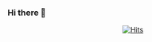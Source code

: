 ### Hi there 👋

<!--
**crakcode/crakcode** is a ✨ _special_ ✨ repository because its `README.md` (this file) appears on your GitHub profile.

Here are some ideas to get you started:
  [![Anurag's github stats](https://github-readme-stats.vercel.app/api?username=username)](https://github.com/anuraghazra/github-readme-stats)

- 🔭 I’m currently working on ...
- 🌱 I’m currently learning ...
- 👯 I’m looking to collaborate on ...
- 🤔 I’m looking for help with ...
- 💬 Ask me about ...
- 📫 How to reach me: ...
- 😄 Pronouns: ...
- ⚡ Fun fact: ...
-->
  <div align=center>
	
  [![Hits](https://hits.seeyoufarm.com/api/count/incr/badge.svg?url=https%3A%2F%2Fgithub.com%2Fzzsza)](https://hits.seeyoufarm.com) 
	
  </div>
